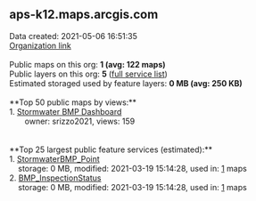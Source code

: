 <h2>aps-k12.maps.arcgis.com</h2> Data created: 2021-05-06 16:51:35 <br /><a target='new' href='https://aps-k12.maps.arcgis.com'>Organization link</a><br /><br />Public maps on this org: <b>1 (avg: 122 maps)</b><br />Public layers on this org: <b>5 </b>(<a target='new' href='https://services.arcgis.com/TiInkghCbuFKyALt/ArcGIS/rest/services'>full service list</a>)<br />Estimated storaged used by feature layers: <b>0 MB (avg: 250 KB)</b><br /><br />**Top 50 public maps by views:**<br />  1. <a target='new' href='https://www.arcgis.com/home/item.html?id=b72ba52afcf944028c90275eafc09c77'>Stormwater BMP Dashboard</a> <br />  &nbsp;&nbsp;&nbsp;&nbsp; &nbsp;&nbsp;owner: srizzo2021, views: 159<br /><br /><br />**Top 25 largest public feature services (estimated):**<br /> 1. <a target='new' href='https://www.arcgis.com/home/item.html?id=df83bea4df9849d6aba19881e4e613f1'>StormwaterBMP_Point</a><br /> &nbsp;&nbsp;&nbsp;&nbsp;storage: 0 MB, modified: 2021-03-19 15:14:28,  used in: <a target='new' href='https://ed-ind-tb.s3-us-west-1.amazonaws.com/ADI/df83bea4df9849d6aba19881e4e613f1.html'> 1</a> maps<br /> 2. <a target='new' href='https://www.arcgis.com/home/item.html?id=a6f250cfe3e1414784379effdc4e53ef'>BMP_InspectionStatus</a><br /> &nbsp;&nbsp;&nbsp;&nbsp;storage: 0 MB, modified: 2021-03-19 15:14:28,  used in: <a target='new' href='https://ed-ind-tb.s3-us-west-1.amazonaws.com/ADI/a6f250cfe3e1414784379effdc4e53ef.html'> 1</a> maps<br />